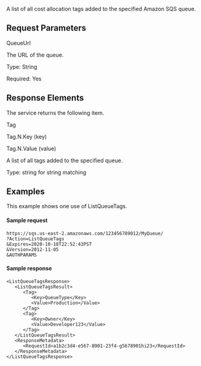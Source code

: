 A list of all cost allocation tags added to the specified Amazon SQS queue.

## Request Parameters

QueueUrl

The URL of the queue.

Type: String

Required: Yes

## Response Elements

The service returns the following item.

Tag

Tag.N.Key (key)

Tag.N.Value (value)

A list of all tags added to the specified queue.

Type: string for string matching

## Examples

This example shows one use of ListQueueTags.

#### Sample request

```
https://sqs.us-east-2.amazonaws.com/123456789012/MyQueue/
?Action=ListQueueTags
&Expires=2020-10-18T22:52:43PST
&Version=2012-11-05
&AUTHPARAMS
```

#### Sample response

```
<ListQueueTagsResponse>
   <ListQueueTagsResult>
      <Tag>
         <Key>QueueType</Key>
         <Value>Production</Value>
      </Tag>
      <Tag>
         <Key>Owner</Key>
         <Value>Developer123</Value>
      </Tag>
   </ListQueueTagsResult>
   <ResponseMetadata>
      <RequestId>a1b2c3d4-e567-8901-23f4-g5678901hi23</RequestId>
   </ResponseMetadata>
</ListQueueTagsResponse>
```
